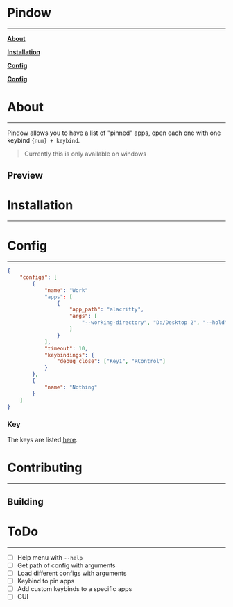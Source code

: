 # Pindow
---
**[About](#About)**

**[Installation](#Installation)**

**[Config](#Config)**

**[Config](#Contributing)**

# About
---
Pindow allows you to have a list of "pinned" apps, open each one with one keybind `{num} + keybind`.
> Currently this is only available on windows
## Preview

# Installation
---

# Config
---
```json
{
    "configs": [
        {
            "name": "Work"
            "apps": [
                {
                    "app_path": "alacritty",
                    "args": [
                        "--working-directory", "D:/Desktop 2", "--hold"
                    ]
                }
            ],
            "timeout": 10,
            "keybindings": {
                "debug_close": ["Key1", "RControl"]
            }
        },
        {
            "name": "Nothing"
        }
    ]
}
```
### Key
The keys are listed [here](KEYS.md).

# Contributing
---

## Building

# ToDo
---
- [ ] Help menu with `--help`
- [ ] Get path of config with arguments
- [ ] Load different configs with arguments
- [ ] Keybind to pin apps
- [ ] Add custom keybinds to a specific apps
- [ ] GUI
